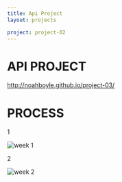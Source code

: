 ```yaml
---
title: Api Project
layout: projects

project: project-02  
---
```


# API PROJECT

<http://noahboyle.github.io/project-03/>

# PROCESS

1

![week 1](http://i.imgur.com/AMCx44H.jpg)

2

![week 2](http://i.imgur.com/nx2V5G2.png)